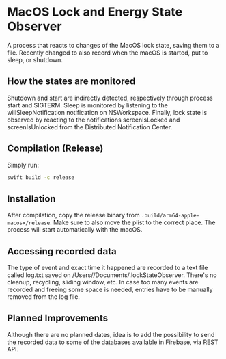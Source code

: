# MacOS Lock and Energy State Observer

A process that reacts to changes of the MacOS lock state, saving them to a file. Recently changed to also record when the macOS is started, put to sleep, or shutdown.

## How the states are monitored

Shutdown and start are indirectly detected, respectively through process start and SIGTERM. Sleep is monitored by listening to the willSleepNotification notification on NSWorkspace. Finally, lock state is observed by reacting to the notifications screenIsLocked and screenIsUnlocked from the Distributed Notification Center.

## Compilation (Release)

Simply run:
```bash
swift build -c release
```

## Installation

After compilation, copy the release binary from `.build/arm64-apple-macosx/release`. Make sure to also move the plist to the correct place. The process will start automatically with the macOS.

## Accessing recorded data

The type of event and exact time it happened are recorded to a text file called log.txt saved on /Users/<user>/Documents/.lockStateObserver. There's no cleanup, recycling, sliding window, etc. In case too many events are recorded and freeing some space is needed, entries have to be manually removed from the log file.

## Planned Improvements

Although there are no planned dates, idea is to add the possibility to send the recorded data to some of the databases available in Firebase, via REST API.
